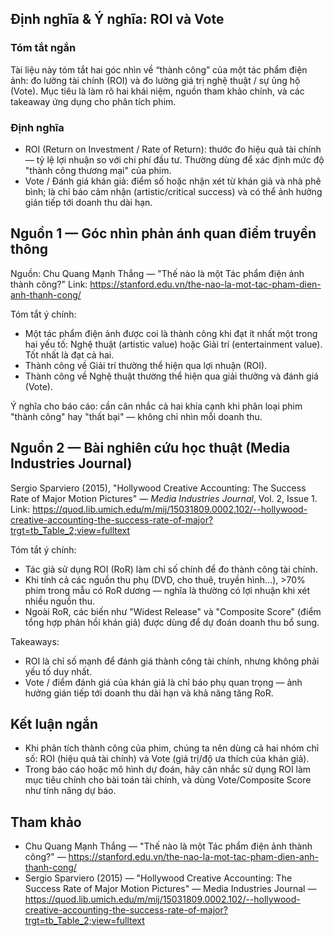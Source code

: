 ## Định nghĩa & Ý nghĩa: ROI và Vote

### Tóm tắt ngắn
Tài liệu này tóm tắt hai góc nhìn về “thành công” của một tác phẩm điện ảnh: đo lường tài chính (ROI) và đo lường giá trị nghệ thuật / sự ủng hộ (Vote). Mục tiêu là làm rõ hai khái niệm, nguồn tham khảo chính, và các takeaway ứng dụng cho phân tích phim.

### Định nghĩa
- ROI (Return on Investment / Rate of Return): thước đo hiệu quả tài chính — tỷ lệ lợi nhuận so với chi phí đầu tư. Thường dùng để xác định mức độ "thành công thương mại" của phim.
- Vote / Đánh giá khán giả: điểm số hoặc nhận xét từ khán giả và nhà phê bình; là chỉ báo cảm nhận (artistic/critical success) và có thể ảnh hưởng gián tiếp tới doanh thu dài hạn.

## Nguồn 1 — Góc nhìn phản ánh quan điểm truyền thông

Nguồn: Chu Quang Mạnh Thắng — "Thế nào là một Tác phẩm điện ảnh thành công?"
Link: https://stanford.edu.vn/the-nao-la-mot-tac-pham-dien-anh-thanh-cong/

Tóm tắt ý chính:
- Một tác phẩm điện ảnh được coi là thành công khi đạt ít nhất một trong hai yếu tố: Nghệ thuật (artistic value) hoặc Giải trí (entertainment value). Tốt nhất là đạt cả hai.
- Thành công về Giải trí thường thể hiện qua lợi nhuận (ROI).
- Thành công về Nghệ thuật thường thể hiện qua giải thưởng và đánh giá (Vote).

Ý nghĩa cho báo cáo: cần cân nhắc cả hai khía cạnh khi phân loại phim "thành công" hay "thất bại" — không chỉ nhìn mỗi doanh thu.

## Nguồn 2 — Bài nghiên cứu học thuật (Media Industries Journal)

Sergio Sparviero (2015), "Hollywood Creative Accounting: The Success Rate of Major Motion Pictures" — *Media Industries Journal*, Vol. 2, Issue 1.
Link: https://quod.lib.umich.edu/m/mij/15031809.0002.102/--hollywood-creative-accounting-the-success-rate-of-major?trgt=tb_Table_2;view=fulltext

Tóm tắt ý chính:
- Tác giả sử dụng ROI (RoR) làm chỉ số chính để đo thành công tài chính.
- Khi tính cả các nguồn thu phụ (DVD, cho thuê, truyền hình...), >70% phim trong mẫu có RoR dương — nghĩa là thường có lợi nhuận khi xét nhiều nguồn thu.
- Ngoài RoR, các biến như "Widest Release" và "Composite Score" (điểm tổng hợp phản hồi khán giả) được dùng để dự đoán doanh thu bổ sung.

Takeaways:
- ROI là chỉ số mạnh để đánh giá thành công tài chính, nhưng không phải yếu tố duy nhất.
- Vote / điểm đánh giá của khán giả là chỉ báo phụ quan trọng — ảnh hưởng gián tiếp tới doanh thu dài hạn và khả năng tăng RoR.

## Kết luận ngắn
- Khi phân tích thành công của phim, chúng ta nên dùng cả hai nhóm chỉ số: ROI (hiệu quả tài chính) và Vote (giá trị/độ ưa thích của khán giả).
- Trong báo cáo hoặc mô hình dự đoán, hãy cân nhắc sử dụng ROI làm mục tiêu chính cho bài toán tài chính, và dùng Vote/Composite Score như tính năng dự báo.

## Tham khảo
- Chu Quang Mạnh Thắng — "Thế nào là một Tác phẩm điện ảnh thành công?" — https://stanford.edu.vn/the-nao-la-mot-tac-pham-dien-anh-thanh-cong/
- Sergio Sparviero (2015) — "Hollywood Creative Accounting: The Success Rate of Major Motion Pictures" — Media Industries Journal — https://quod.lib.umich.edu/m/mij/15031809.0002.102/--hollywood-creative-accounting-the-success-rate-of-major?trgt=tb_Table_2;view=fulltext

